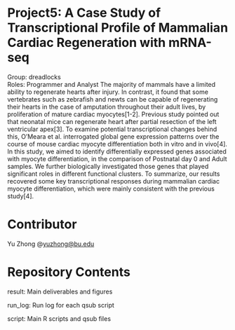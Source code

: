 # Project5: A Case Study of Transcriptional Profile of Mammalian Cardiac Regeneration with mRNA-seq
Group: dreadlocks <br />
Roles: Programmer and Analyst
The majority of mammals have a limited ability to regenerate hearts after injury. In contrast, it found that some vertebrates such as zebrafish and newts can be capable of regenerating their hearts in the case of amputation throughout their adult lives, by proliferation of mature cardiac myocytes[1-2]. Previous study pointed out that neonatal mice can regenerate heart after partial resection of the left ventricular apex[3]. To examine potential transcriptional changes behind this, O’Meara et al. interrogated global gene expression patterns over the course of mouse cardiac myocyte differentiation both in vitro and in vivo[4].
In this study, we aimed to identify differentially expressed genes associated with myocyte differentiation, in the comparison of Postnatal day 0 and Adult samples. We further biologically investigated those genes that played significant roles in different functional clusters. To summarize, our results recovered some key transcriptional responses during mammalian cardiac myocyte differentiation, which were mainly consistent with the previous study[4].


# Contributor
Yu Zhong @yuzhong@bu.edu

# Repository Contents
result:
  Main deliverables and figures <br />

run_log:
  Run log for each qsub script <br />
  
script:
  Main R scripts and qsub files <br />
